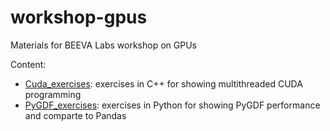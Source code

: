 # workshop-gpus
Materials for BEEVA Labs workshop on GPUs

Content:
* [Cuda_exercises](./Cuda_exercises): exercises in C++ for showing multithreaded CUDA programming
* [PyGDF_exercises](./Cuda_exercises): exercises in Python for showing PyGDF performance and comparte to Pandas

